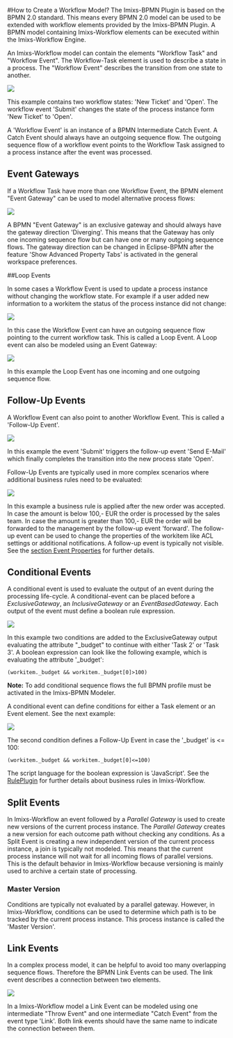 #How to Create a Workflow Model?
The Imixs-BPMN Plugin is based on the BPMN 2.0 standard. This means every BPMN 2.0 model can be used to be extended with workflow elements provided by the Imixs-BPMN Plugin. A BPMN model containing Imixs-Workflow elements can be executed within the Imixs-Workflow Engine.

An Imixs-Workflow model can contain the elements "Workflow Task" and "Workflow Event". The Workflow-Task element is used to describe a state in a process. The "Workflow Event" describes the  transition from one state to another.

<img src="../images/modelling/example_01.png"/>

This example contains two workflow states: 'New Ticket' and 'Open'. The workflow event 'Submit' changes the state of the process instance form 'New Ticket' to 'Open'.

A 'Workflow Event' is an instance of a BPMN Intermediate Catch Event. A Catch Event should always have an outgoing sequence flow. The outgoing sequence flow of a workflow event points to the Workflow Task assigned to a process instance after the event was processed. 

## Event Gateways
If a Workflow Task have more than one Workflow Event, the BPMN element "Event Gateway" can be used to model alternative process flows: 

<img src="../images/modelling/example_02.png"/>

A BPMN "Event Gateway" is an exclusive gateway and should always have the gateway direction 'Diverging'. This means that the Gateway has only one incoming sequence flow but can have one or many outgoing sequence flows. The gateway direction can be changed in Eclipse-BPMN after the feature 'Show Advanced Property Tabs' is activated in the general workspace preferences. 



##Loop Events

In some cases a Workflow Event is used to update a process instance without changing the workflow state. For example if a user added new information to a workitem the status of the process instance did not change: 

<img src="../images/modelling/example_03.png"/>

In this case the Workflow Event can have an outgoing sequence flow pointing to the current workflow task. This is called a Loop Event. A Loop event can also be modeled using an Event Gateway:

<img src="../images/modelling/example_04.png"/>

In this example the Loop Event has one incoming and one outgoing sequence flow.  


## Follow-Up Events

A Workflow Event can also point to another Workflow Event. This is called a 'Follow-Up Event'. 

<img src="../images/modelling/example_05.png"/>

In this example the event 'Submit' triggers the follow-up event 'Send E-Mail' which finally completes the transition into the new process state 'Open'.

Follow-Up Events are typically used in more complex scenarios where additional business rules need to be evaluated:

<img src="../images/modelling/example_06.png"/>

In this example a business rule is applied after the new order was accepted. In case the amount is below 100,- EUR the order is processed by the sales team. In case the amount is greater than 100,- EUR the order will be forwarded to the management by the follow-up event 'forward'. The follow-up event can be used to change the properties of the workitem like ACL settings or additional notifications. A follow-up event is typically not visible. See the [section Event Properties](./activities.html) for further details. 
 
 
## Conditional Events

A conditional event is used to evaluate the output of an event during the processing life-cycle. A conditional-event can be placed before a _ExclusiveGateway_, an _InclusiveGateway_ or an _EventBasedGateway_. Each output of the event must define a boolean rule expression.

<img src="../images/modelling/example_08.png"/>
 
In this example two conditions are added to the ExclusiveGateway output evaluating the attribute "_budget" to continue with either 'Task 2' or 'Task 3'. 
A boolean expression can look like the following example, which is evaluating the attribute '_budget':

    (workitem._budget && workitem._budget[0]>100)

**Note:** To add conditional sequence flows the full BPMN profile must be activated in the Imixs-BPMN Modeler. 

A conditional event can define conditions for either a Task element or an Event element. See the next example:
 
<img src="../images/modelling/example_09.png"/>
 
The second condition defines a Follow-Up Event in case the '_budget' is <= 100:     

    (workitem._budget && workitem._budget[0]<=100) 

The script language for the boolean expression is 'JavaScript'. See the [RulePlugin](../engine/plugins/ruleplugin.html) for further details about business rules in Imixs-Workflow. 



## Split Events

In Imixs-Workflow an event followed by a _Parallel Gateway_ is used to create new versions of the current process instance. 
The _Parallel Gateway_ creates a new version for each outcome path without checking any conditions.
As a Split Event is creating a new independent version of the current process instance, a join is typically not modeled. This means that the current process instance will not wait for all incoming flows of parallel versions. This is the default behavior in Imixs-Workflow because versioning is mainly used to archive a certain state of processing.

### Master Version 
Conditions are typically not evaluated by a parallel gateway. However, in Imixs-Workflow, conditions can be used to determine which path is to be tracked by the current process instance. This process instance is called the 'Master Version'. 







## Link Events

In a complex process model, it can be helpful to avoid too many overlapping sequence flows. Therefore the BPMN Link Events can be used. The link event describes a connection between two elements. 

<img src="../images/modelling/example_07.png"/>

In a Imixs-Workflow model a Link Event can be modeled using one intermediate "Throw Event" and one intermediate "Catch Event" from the event type 'Link'. Both link events should have the same name to indicate the connection between them.



 